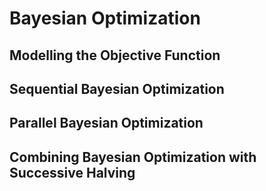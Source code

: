# Bayesian Optimization


## Modelling the Objective Function


## Sequential Bayesian Optimization

## Parallel Bayesian Optimization

## Combining Bayesian Optimization with Successive Halving



